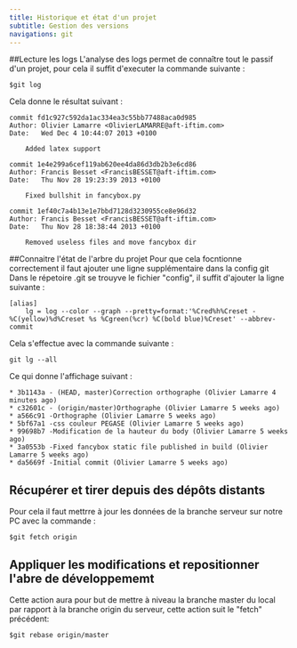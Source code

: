 ```yaml
---
title: Historique et état d'un projet
subtitle: Gestion des versions
navigations: git
---
```




##Lecture les logs
L'analyse des logs permet de connaître tout le passif d'un projet, pour cela il suffit d'executer la commande suivante : 

    $git log

Cela donne le résultat suivant : 

    commit fd1c927c592da1ac334ea3c55bb77488aca0d985
    Author: Olivier Lamarre <OlivierLAMARRE@aft-iftim.com>
    Date:   Wed Dec 4 10:44:07 2013 +0100

        Added latex support

    commit 1e4e299a6cef119ab620ee4da86d3db2b3e6cd86
    Author: Francis Besset <FrancisBESSET@aft-iftim.com>
    Date:   Thu Nov 28 19:23:39 2013 +0100

        Fixed bullshit in fancybox.py

    commit 1ef40c7a4b13e1e7bbd7128d3230955ce8e96d32
    Author: Francis Besset <FrancisBESSET@aft-iftim.com>
    Date:   Thu Nov 28 18:38:44 2013 +0100

        Removed useless files and move fancybox dir

##Connaitre l'état de l'arbre du projet
Pour que cela focntionne correctement il faut ajouter une ligne supplémentaire dans la config git
Dans le répetoire .git se trouyve le fichier "config", il suffit d'ajouter la ligne suivante : 

    [alias]
        lg = log --color --graph --pretty=format:'%Cred%h%Creset -%C(yellow)%d%Creset %s %Cgreen(%cr) %C(bold blue)%Creset' --abbrev-commit 

Cela s'effectue avec la commande suivante : 

    git lg --all

Ce qui donne l'affichage suivant : 

    * 3b1143a - (HEAD, master)Correction orthographe (Olivier Lamarre 4 minutes ago)
    * c32601c - (origin/master)Orthographe (Olivier Lamarre 5 weeks ago)
    * a566c91 -Orthographe (Olivier Lamarre 5 weeks ago)
    * 5bf67a1 -css couleur PEGASE (Olivier Lamarre 5 weeks ago)
    * 99698b7 -Modification de la hauteur du body (Olivier Lamarre 5 weeks ago)
    * 3a0553b -Fixed fancybox static file published in build (Olivier Lamarre 5 weeks ago)
    * da5669f -Initial commit (Olivier Lamarre 5 weeks ago)

## Récupérer et tirer depuis des dépôts distants
Pour cela il faut mettrre à jour les données de la branche serveur sur notre PC avec la commande : 

    $git fetch origin


## Appliquer les modifications et repositionner l'abre de développememt
Cette action aura pour but de mettre à niveau la branche master du local par rapport à la branche origin du serveur, cette action suit le "fetch" précédent: 

    $git rebase origin/master
